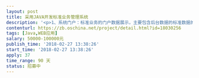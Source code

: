 ```yaml
---                
layout: post       
title: 采用JAVA开发标准业务管理系统           
description: '<p>1、系统门户：标准业务的门户数据展示，主要包含后台数据的标准数据的呈现及管理显示，主要包含用户登录、用户登录、菜单导航、公告通知、标准统计信息可视化展示、检索功能、互动功能、专家显示、知识库显示。</p><p>2、后台管理：标准业务后台的数据维护管理，如包含标准信息的增加、删除、修改及标准关联维护等信息；主要包含标准管理、标准审核、标准检索、知识库检索、专家库管理、系统注册、自动生成审核报告、数据质量检测、检测结果下发用户、用户管理、专家管理、角色管理、权限分配、日志管理等功能。</p><p>3、系统采用JAVA+ORCALE数据库开发，需要JAVA工作经验3年以上，开发过政府或者类似网站的开发人员，可以允许兼职进行设计，只要如期完成任务即可。开发人员最好能提供做过类似案例或者工作经验即可。</p><p>4、项目因为涉及到常年的行业应用开发，所以设计完成一个项目后，所以如果方便的化可以长期的合作下去的，只要你用心完成我们的任务即可，那些上班时间紧张，外包公司的人员请别联系我了，我找的是长期合作的个人或者单位。</p>'     
contenturl: https://zb.oschina.net/project/detail.html?id=18030256      
tags: [Java,WEB应用]            
salary: 50000-100000元          
publish_time: '2018-02-27 13:38:26'         
start_time: '2018-02-27 13:38:26'           
apply: 37                   
time_range: 90 天              
status: 招募中                  
---                 
```

